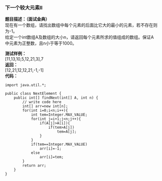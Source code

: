 <a name="OXQ12"></a>
### 下一个较大元素II
**题目描述：（面试金典）** <br />现在有一个数组，请找出数组中每个元素的后面比它大的最小的元素，若不存在则为-1。<br />给定一个int数组A及数组的大小n，请返回每个元素所求的值组成的数组。保证A中元素为正整数，且n小于等于1000。

**测试样例：**<br />[11,13,10,5,12,21,3],7<br />**返回：**<br />[12,21,12,12,21,-1,-1]<br />**代码：**
```
import java.util.*;

public class NextElement {
    public int[] findNext(int[] A, int n) {
        // write code here
        int[] arr=new int[n];
        for(int i=0;i<n;i++){
            int tem=Integer.MAX_VALUE;
            for(int j=i+1;j<n;j++){
                if(A[j]>A[i]){
                    if(tem>A[j])
                        tem=A[j];
                }
            }
            if(tem==Integer.MAX_VALUE)
                arr[i]=-1;
            else
                arr[i]=tem;
        }
        return arr;
    }
}
```
